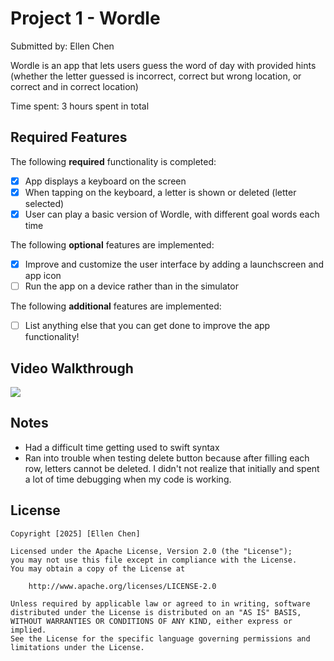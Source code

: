 # Project 1 - Wordle

Submitted by: Ellen Chen

Wordle is an app that lets users guess the word of day with provided hints (whether the letter guessed is incorrect, correct but wrong location, or correct and in correct location)

Time spent: 3 hours spent in total

## Required Features

The following **required** functionality is completed:

- [x] App displays a keyboard on the screen
- [x] When tapping on the keyboard, a letter is shown or deleted (letter selected)
- [x] User can play a basic version of Wordle, with different goal words each time

The following **optional** features are implemented:

- [x] Improve and customize the user interface by adding a launchscreen and app icon
- [ ] Run the app on a device rather than in the simulator

The following **additional** features are implemented:

- [ ] List anything else that you can get done to improve the app functionality!

## Video Walkthrough

<div>
    <a href="https://www.loom.com/share/3129b0e132b944678d1e3df1599e1473">
    </a>
    <a href="https://www.loom.com/share/3129b0e132b944678d1e3df1599e1473">
      <img style="max-width:300px;" src="https://cdn.loom.com/sessions/thumbnails/3129b0e132b944678d1e3df1599e1473-03549d4fadd5e401-full-play.gif">
    </a>
  </div>

## Notes

- Had a difficult time getting used to swift syntax
- Ran into trouble when testing delete button because after filling each row, letters cannot be deleted. I didn't not realize that initially and spent a lot of time debugging when my code is working.

## License

    Copyright [2025] [Ellen Chen]

    Licensed under the Apache License, Version 2.0 (the "License");
    you may not use this file except in compliance with the License.
    You may obtain a copy of the License at

        http://www.apache.org/licenses/LICENSE-2.0

    Unless required by applicable law or agreed to in writing, software
    distributed under the License is distributed on an "AS IS" BASIS,
    WITHOUT WARRANTIES OR CONDITIONS OF ANY KIND, either express or implied.
    See the License for the specific language governing permissions and
    limitations under the License.
